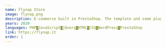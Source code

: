 ```yaml
---
name: Flynap Store
image: flynap.png
description: E-commerce built in PrestaShop. The template and some plugins are custom. This website was built in WordPress, then built a connector from WordPress to PrestaShop.
years: 2020
languages: PHP◙JavaScript◙jQuery◙HTML◙CSS◙WordPress◙PrestaShop
link: https://flynap.it
order: 1
---
```

